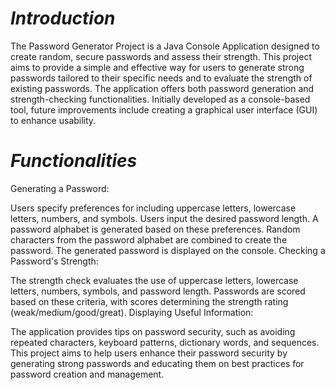 # _**Introduction**_

The Password Generator Project is a Java Console Application designed to create random, secure passwords and assess their strength. This project aims to provide a simple and effective way for users to generate strong passwords tailored to their specific needs and to evaluate the strength of existing passwords.
The application offers both password generation and strength-checking functionalities. Initially developed as a console-based tool, future improvements include creating a graphical user interface (GUI) to enhance usability.

# _Functionalities_

Generating a Password:

Users specify preferences for including uppercase letters, lowercase letters, numbers, and symbols.
Users input the desired password length.
A password alphabet is generated based on these preferences.
Random characters from the password alphabet are combined to create the password.
The generated password is displayed on the console.
Checking a Password's Strength:

The strength check evaluates the use of uppercase letters, lowercase letters, numbers, symbols, and password length.
Passwords are scored based on these criteria, with scores determining the strength rating (weak/medium/good/great).
Displaying Useful Information:

The application provides tips on password security, such as avoiding repeated characters, keyboard patterns, dictionary words, and sequences.
This project aims to help users enhance their password security by generating strong passwords and educating them on best practices for password creation and management.
